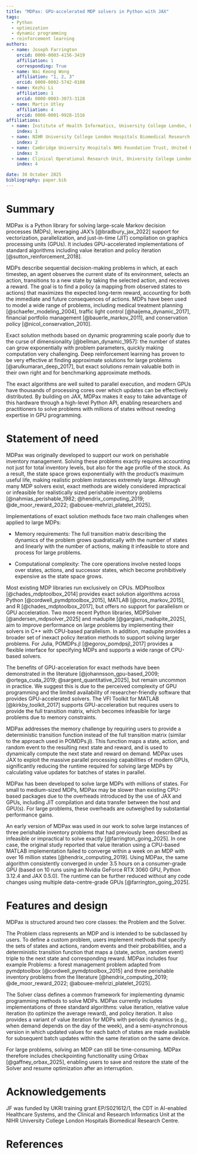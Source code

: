 ```yaml
---
title: "MDPax: GPU-accelerated MDP solvers in Python with JAX"
tags:
  - Python
  - optimization
  - dynamic programming
  - reinforcement learning
authors:
  - name: Joseph Farrington
    orcid: 0000-0003-4156-3419
    affiliation: 1
    corresponding: True
  - name: Wai Keong Wong
    affiliation: "1, 2, 3"
    orcid: 0000-0002-5742-0108
  - name: Kezhi Li
    affiliation: 1
    orcid: 0000-0003-3073-3128
  - name: Martin Utley
    affiliation: 4
    orcid: 0000-0001-9928-1516
affiliations:
  - name: Institute of Health Informatics, University College London, United Kingdom
    index: 1
  - name: NIHR University College London Hospitals Biomedical Research Centre, United Kingdom
    index: 2
  - name: Cambridge University Hospitals NHS Foundation Trust, United Kingdom
    index: 3
  - name: Clinical Operational Research Unit, University College London, United Kingdom
    index: 4

date: 30 October 2025
bibliography: paper.bib
---
```


# Summary

MDPax is a Python library for solving large-scale Markov decision processes (MDPs), leveraging JAX’s [@bradbury_jax_2022] support for vectorization, parallelization, and just-in-time (JIT) compilation on graphics processing units (GPUs). It includes GPU-accelerated implementations of standard algorithms including value iteration and policy iteration [@sutton_reinforcement_2018].

MDPs describe sequential decision-making problems in which, at each timestep, an agent observes the current state of its environment, selects an action, transitions to a new state by taking the selected action, and receives a reward. The goal is to find a policy (a mapping from observed states to actions) that maximizes the expected long-term reward, accounting for both the immediate and future consequences of actions. MDPs have been used to model a wide range of problems, including medical treatment planning [@schaefer_modeling_2004], traffic light control [@haijema_dynamic_2017], financial portfolio management [@bauerle_markov_2011], and conservation policy [@nicol_conservation_2010].

Exact solution methods based on dynamic programming scale poorly due to the curse of dimensionality [@bellman_dynamic_1957]: the number of states can grow exponentially with problem parameters, quickly making computation very challenging. Deep reinforcement learning has proven to be very effective at finding approximate solutions for large problems [@arulkumaran_deep_2017], but exact solutions remain valuable both in their own right and for benchmarking approximate methods.

The exact algorithms are well suited to parallel execution, and modern GPUs have thousands of processing cores over which updates can be effectively distributed. By building on JAX, MDPax makes it easy to take advantage of this hardware through a high-level Python API, enabling researchers and practitioners to solve problems with millions of states without needing expertise in GPU programming.

# Statement of need

MDPax was originally developed to support our work on perishable inventory management. Solving these problems exactly requires accounting not just for total inventory levels, but also for the age profile of the stock. As a result, the state space grows exponentially with the product’s maximum useful life, making realistic problem instances extremely large. Although many MDP solvers exist, exact methods are widely considered impractical or infeasible for realistically sized perishable inventory problems [@nahmias_perishable_1982; @hendrix_computing_2019; @de_moor_reward_2022; @abouee-mehrizi_platelet_2025].

Implementations of exact solution methods face two main challenges when applied to large MDPs:

- Memory requirements: The full transition matrix describing the dynamics of the problem grows quadratically with the number of states and linearly with the number of actions, making it infeasible to store and process for large problems.

- Computational complexity: The core operations involve nested loops over states, actions, and successor states, which become prohibitively expensive as the state space grows.

Most existing MDP libraries run exclusively on CPUs. MDPtoolbox [@chades_mdptoolbox_2014] provides exact solution algorithms across Python [@cordwell_pymdptoolbox_2015], MATLAB [@cros_markov_2015], and R [@chades_mdptoolbox_2017], but offers no support for parallelism or GPU acceleration. Two more recent Python libraries, MDPSolver [@andersen_mdpsolver_2025] and madupite [@gargiani_madupite_2025], aim to improve performance on large problems by implementing their solvers in C++ with CPU-based parallelism. In addition, madupite provides a broader set of inexact policy iteration methods to support solving larger problems. For Julia, POMDPs.jl [@egorov_pomdpsjl_2017] provides a flexible interface for specifying MDPs and supports a wide range of CPU-based solvers.

The benefits of GPU-acceleration for exact methods have been demonstrated in the literature [@johannsson_gpu-based_2009; @ortega_cuda_2019; @sargent_quantitative_2025], but remain uncommon in practice. We suggest this is due to the perceived complexity of GPU programming and the limited availability of researcher-friendly software that provides GPU-accelerated solvers. The VFI Toolkit for MATLAB [@kirkby_toolkit_2017] supports GPU-acceleration but requires users to provide the full transition matrix, which becomes infeasible for large problems due to memory constraints.

MDPax addresses the memory challenge by requiring users to provide a deterministic transition function instead of the full transition matrix (similar to the approach used in POMDPs.jl). This function maps a state, action, and random event to the resulting next state and reward, and is used to dynamically compute the next state and reward on demand. MDPax uses JAX to exploit the massive parallel processing capabilities of modern GPUs, significantly reducing the runtime required for solving large MDPs by calculating value updates for batches of states in parallel.

MDPax has been developed to solve large MDPs with millions of states. For small to medium-sized MDPs, MDPax may be slower than existing CPU-based packages due to the overheads introduced by the use of JAX and GPUs, including JIT compilation and data transfer between the host and GPU(s). For large problems, these overheads are outweighed by substantial performance gains.

An early version of MDPax was used in our work to solve large instances of three perishable inventory problems that had previously been described as infeasible or impractical to solve exactly [@farrington_going_2025]. In one case, the original study reported that value iteration using a CPU-based MATLAB implementation failed to converge within a week on an MDP with over 16 million states [@hendrix_computing_2019]. Using MDPax, the same algorithm consistently converged in under 3.5 hours on a consumer-grade GPU (based on 10 runs using an Nvidia GeForce RTX 3060 GPU, Python 3.12.4 and JAX 0.5.0). The runtime can be further reduced without any code changes using multiple data-centre-grade GPUs [@farrington_going_2025].

# Features and design

MDPax is structured around two core classes: the Problem and the Solver.

The Problem class represents an MDP and is intended to be subclassed by users. To define a custom problem, users implement methods that specify the sets of states and actions, random events and their probabilities, and a deterministic transition function that maps a (state, action, random event) triple to the next state and corresponding reward. MDPax includes four example Problems: a forest management problem adapted from pymdptoolbox [@cordwell_pymdptoolbox_2015] and three perishable inventory problems from the literature [@hendrix_computing_2019; @de_moor_reward_2022; @abouee-mehrizi_platelet_2025].

The Solver class defines a common framework for implementing dynamic programming methods to solve MDPs. MDPax currently includes implementations of three standard algorithms: value iteration, relative value iteration (to optimize the average reward), and policy iteration. It also provides a variant of value iteration for MDPs with periodic dynamics (e.g., when demand depends on the day of the week), and a semi-asynchronous version in which updated values for each batch of states are made available for subsequent batch updates within the same iteration on the same device.

For large problems, solving an MDP can still be time-consuming. MDPax therefore includes checkpointing functionality using Orbax [@gaffney_orbax_2025], enabling users to save and restore the state of the Solver and resume optimization after an interruption.

# Acknowledgements

JF was funded by UKRI training grant EP/S021612/1, the CDT in AI-enabled Healthcare Systems, and the Clinical and Research Informatics Unit at the NIHR University College London Hospitals Biomedical Research Centre.

# References
